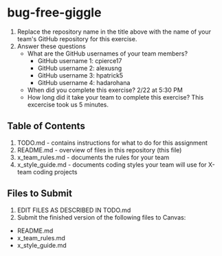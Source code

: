 # bug-free-giggle

1. Replace the repository name in the title above with the name of your team's GitHub repository for this exercise.
2. Answer these questions
   * What are the GitHub usernames of your team members?
       * GitHub username 1: cpierce17
       * GitHub username 2: alexusng
       * GitHub username 3: hpatrick5
       * GitHub username 4: hadarohana
   * When did you complete this exercise? 2/22 at 5:30 PM
   * How long did it take your team to complete this exercise? 
     This excercise took us 5 minutes. 
## Table of Contents

1. TODO.md - contains instructions for what to do for this assignment
2. README.md - overview of files in this repository (this file)
3. x_team_rules.md - documents the rules for your team
4. x_style_guide.md - documents coding styles your team will use for X-team coding projects

## Files to Submit

1. EDIT FILES AS DESCRIBED IN TODO.md
2. Submit the finished version of the following files to Canvas:

* README.md
* x_team_rules.md
* x_style_guide.md
